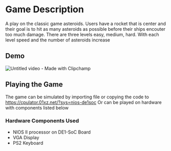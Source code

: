 # Game Description

A play on the classic game asteroids. Users have a rocket that is center and their goal is to hit
as many asteroids as possible before their ships encouter too much damage.
There are three levels easy, medium, hard. With each level speed and the number of asteroids increase

## Demo
![Untitled video - Made with Clipchamp](https://github.com/Aabha-J/Asteroid-Shooting-Game/assets/121515351/026c292e-a057-41f9-bed2-4e408490455a)


## Playing the Game

The game can be simulated by importing file or copying the code to
https://cpulator.01xz.net/?sys=nios-de1soc
Or can be played on hardware with components listed below

### Hardware Components Used
  - NIOS II processor on DE1-SoC Board
  - VGA Display
  - PS2 Keyboard

